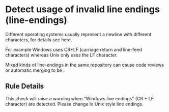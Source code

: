 # Detect usage of invalid line endings (line-endings)

Different operating systems usually represent a newline with different characters, for details see here.

For example Windows uses CR+LF (carriage return and line-feed characters) whereas Unix only uses the LF character.

Mixed kinds of line-endings in the same repository can cause code reviews or automatic merging to be .

## Rule Details

This check will raise a warning when "Windows line endings" (CR + LF character) are detected. Please change lo Unix style line endings.
